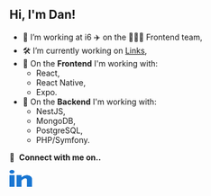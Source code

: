 ## Hi, I'm Dan!

- 💼 I’m working at i6  ✈️ on the 👨🏻‍🎨 Frontend team,
- 🛠 I’m currently working on [Links](https://github.com/danieljameschadwick/links),
- 🎨 On the **Frontend** I'm working with:
    - React,
    - React Native,
    - Expo.
- 🔨 On the **Backend** I'm working with:
    - NestJS,
    - MongoDB,
    - PostgreSQL,
    - PHP/Symfony.

🔗 &nbsp;**Connect with me on..**
<p align="left">
    <a href="https://linkedin.com/in/danieljchadwick" target="blank">
        <img align="center" src="images/linked-in-alt.svg" alt="gautamkrishnar" height="30" width="40" />
    </a>
</p>
